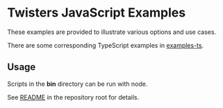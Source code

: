 # Twisters JavaScript Examples

These examples are provided to illustrate various options and use cases.

There are some corresponding TypeScript examples in [examples-ts](https://github.com/adamjarret/twisters/tree/master/packages/examples-ts).

## Usage

Scripts in the **bin** directory can be run with node.

See [README](https://github.com/adamjarret/twisters#readme) in the repository root for details.
